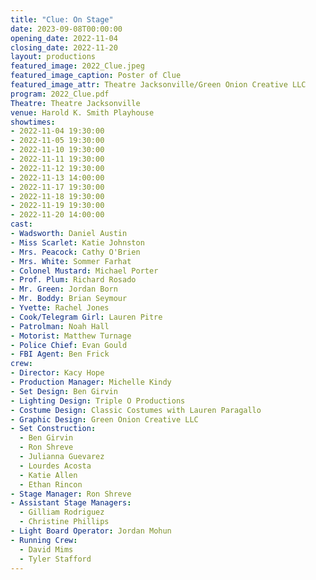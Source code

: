 ```yaml
---
title: "Clue: On Stage"
date: 2023-09-08T00:00:00
opening_date: 2022-11-04
closing_date: 2022-11-20
layout: productions
featured_image: 2022_Clue.jpeg
featured_image_caption: Poster of Clue
featured_image_attr: Theatre Jacksonville/Green Onion Creative LLC
program: 2022_Clue.pdf
Theatre: Theatre Jacksonville
venue: Harold K. Smith Playhouse
showtimes:
- 2022-11-04 19:30:00
- 2022-11-05 19:30:00
- 2022-11-10 19:30:00
- 2022-11-11 19:30:00
- 2022-11-12 19:30:00
- 2022-11-13 14:00:00
- 2022-11-17 19:30:00
- 2022-11-18 19:30:00
- 2022-11-19 19:30:00
- 2022-11-20 14:00:00
cast:
- Wadsworth: Daniel Austin
- Miss Scarlet: Katie Johnston
- Mrs. Peacock: Cathy O'Brien
- Mrs. White: Sommer Farhat
- Colonel Mustard: Michael Porter
- Prof. Plum: Richard Rosado
- Mr. Green: Jordan Born
- Mr. Boddy: Brian Seymour
- Yvette: Rachel Jones
- Cook/Telegram Girl: Lauren Pitre
- Patrolman: Noah Hall
- Motorist: Matthew Turnage
- Police Chief: Evan Gould
- FBI Agent: Ben Frick
crew:
- Director: Kacy Hope
- Production Manager: Michelle Kindy
- Set Design: Ben Girvin
- Lighting Design: Triple O Productions
- Costume Design: Classic Costumes with Lauren Paragallo
- Graphic Design: Green Onion Creative LLC
- Set Construction:
  - Ben Girvin
  - Ron Shreve
  - Julianna Guevarez
  - Lourdes Acosta
  - Katie Allen
  - Ethan Rincon
- Stage Manager: Ron Shreve
- Assistant Stage Managers:
  - Gilliam Rodriguez
  - Christine Phillips
- Light Board Operator: Jordan Mohun
- Running Crew:
  - David Mims
  - Tyler Stafford
---
```

